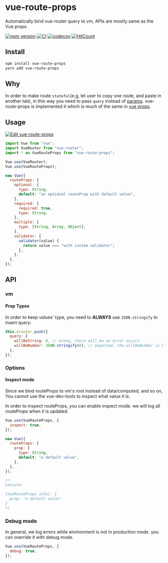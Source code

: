 # vue-route-props

Automatically bind vue-router query to vm, APIs are mostly same as the Vue props.

[![npm version](https://img.shields.io/npm/v/vue-route-props)](https://www.npmjs.com/package/vue-route-props)
[![CI](https://github.com/iendeavor/vue-route-props/workflows/CI/badge.svg?branch=develop)](https://github.com/iendeavor/vue-route-props/actions?query=branch%3Adevelop)
[![codecov](https://codecov.io/gh/iendeavor/vue-route-props/branch/develop/graph/badge.svg)](https://codecov.io/gh/iendeavor/vue-route-props)
[![HitCount](http://hits.dwyl.com/iendeavor/vue-route-props.svg)](http://hits.dwyl.com/iendeavor/vue-route-props)

## Install

```bash
npm install vue-route-props
yarn add vue-route-props
```

## Why

In order to make route `stateful`(e.g, let user to copy one route, and paste in another tab), in this way you need to pass `query` instead of [params](https://router.vuejs.org/guide/essentials/passing-props.html#boolean-mode). vue-route-props is implemented it which is much of the same in [vue props](https://vuejs.org/v2/guide/components-props.html).

## Usage

[![Edit vue-route-props](https://codesandbox.io/static/img/play-codesandbox.svg)](https://codesandbox.io/s/vue-route-props-vbuj1?fontsize=14&hidenavigation=1&theme=dark)

```javascript
import Vue from "vue";
import VueRouter from "vue-router";
import * as VueRouteProps from "vue-route-props";

Vue.use(VueRouter);
Vue.use(VueRouteProps);

new Vue({
  routeProps: {
    optional: {
      type: String,
      default: "an optional routeProp with default value",
    },
    required: {
      required: true,
      type: String,
    },
    multiple: {
      type: [String, Array, Object],
    },
    validator: {
      validator(value) {
        return value === "with custom validator";
      },
    },
  },
});
```

## API

### vm

#### Prop Types

In order to keep values' type, you need to **ALWAYS** use `JSON.stringify` to insert query:

```javascript
this.$router.push({
  query: {
    willBeString: 0, // wrong, there will be an error occurs
    willBeNumber: JSON.stringify(0), // expected, the willBeNumber is bind with 0 now
  },
});
```

### Options

#### Inspect mode

Since we bind routeProps to vm's root instead of data/computed, and so on, You cannot use the vue-dev-tools to inspect what value it is.

In order to inspect routeProps, you can enable inspect mode. we will log all routeProps when it is updated.

```javascript
Vue.use(VueRouteProps, {
  inspect: true,
});
```

```javascript
new Vue({
  routeProps: {
    prop: {
      type: String,
      default: "a default value",
    },
  },
});

/*
console:

[VueRouteProps info]: {
  prop: "a default value"
}
*/
```

### Debug mode

In general, we log errors while environment is not in production mode. you can override it with debug mode.

```javascript
Vue.use(VueRouteProps, {
  debug: true,
});
```
